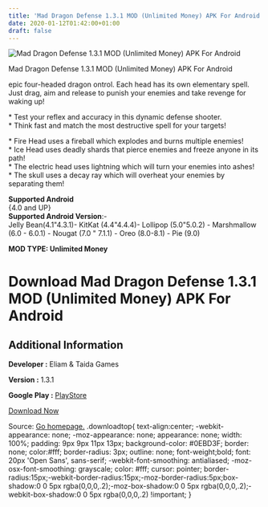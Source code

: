 ```yaml
---
title: 'Mad Dragon Defense 1.3.1 MOD (Unlimited Money) APK For Android'
date: 2020-01-12T01:42:00+01:00
draft: false
---
```


![Mad Dragon Defense 1.3.1 MOD (Unlimited Money) APK For Android](https://i0.wp.com/apkhome.net/wp-content/uploads/2020/01/Mad-Dragon-Defense-1.3.1-MOD-Unlimited-Money.png "Mad Dragon Defense 1.3.1 MOD (Unlimited Money) APK For Android")

  

Mad Dragon Defense 1.3.1 MOD (Unlimited Money) APK For Android

epic four-headed dragon ontrol. Each head has its own elementary spell. Just drag, aim and release to punish your enemies and take revenge for waking up!

\* Test your reflex and accuracy in this dynamic defense shooter.  
\* Think fast and match the most destructive spell for your targets!

\* Fire Head uses a fireball which explodes and burns multiple enemies!  
\* Ice Head uses deadly shards that pierce enemies and freeze anyone in its path!  
\* The electric head uses lightning which will turn your enemies into ashes!  
\* The skull uses a decay ray which will overheat your enemies by separating them!

**Supported Android**  
{4.0 and UP}  
**Supported Android Version**:-  
Jelly Bean(4.1"4.3.1)- KitKat (4.4"4.4.4)- Lollipop (5.0"5.0.2) - Marshmallow (6.0 - 6.0.1) - Nougat (7.0 " 7.1.1) - Oreo (8.0-8.1) - Pie (9.0)

**MOD TYPE: Unlimited Money**

Download Mad Dragon Defense 1.3.1 MOD (Unlimited Money) APK For Android
=======================================================================

Additional Information
----------------------

**Developer :** Eliam & Taida Games

**Version :** 1.3.1

**Google Play :** [PlayStore](https://play.google.com/store/apps/details?id=com.EliamAndTaidaGames.MadDragonDefense)

  

[Download Now](https://store4app.co/post/mad-dragon-defense-1-3-1-mod-unlimited-money-apk-for-android_1578764676)

  
Source: [Go homepage.](https://store4app.co/post/mad-dragon-defense-1-3-1-mod-unlimited-money-apk-for-android_1578764676) .downloadtop{ text-align:center; -webkit-appearance: none; -moz-appearance: none; appearance: none; width: 100%; padding: 9px 9px 11px 13px; background-color: #0EBD3F; border: none; color:#fff; border-radius: 3px; outline: none; font-weight;bold; font: 20px 'Open Sans', sans-serif; -webkit-font-smoothing: antialiased; -moz-osx-font-smoothing: grayscale; color: #fff; cursor: pointer; border-radius:15px;-webkit-border-radius:15px;-moz-border-radius:5px;box-shadow:0 0 5px rgba(0,0,0,.2);-moz-box-shadow:0 0 5px rgba(0,0,0,.2);-webkit-box-shadow:0 0 5px rgba(0,0,0,.2) !important; }